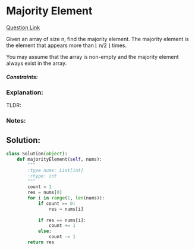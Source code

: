 # Majority Element  

[Question Link](https://leetcode.com/problems/majority-element/)  

Given an array of size n, find the majority element. The majority element is the element that appears more than ⌊ n/2 ⌋ times.  

You may assume that the array is non-empty and the majority element always exist in the array.  

##### Constraints:

### Explanation:
TLDR: 

### Notes:


## Solution:
```Python
class Solution(object):
    def majorityElement(self, nums):
        """
        :type nums: List[int]
        :rtype: int
        """
        count = 1
        res = nums[0]
        for i in range(1, len(nums)):
            if count == 0:
                res = nums[i]
            
            if res == nums[i]:
                count += 1
            else:
                count -= 1
        return res
```